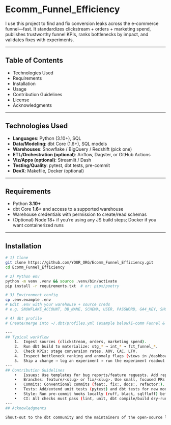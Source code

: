 # Ecomm_Funnel_Efficiency

I use this project to find and fix conversion leaks across the e-commerce funnel—fast. It standardizes clickstream + orders + marketing spend, publishes trustworthy funnel KPIs, ranks bottlenecks by impact, and validates fixes with experiments.

---

## Table of Contents
- Technologies Used
- Requirements
- Installation
- Usage
- Contribution Guidelines
- License
- Acknowledgments

---

## Technologies Used
- **Languages**: Python (3.10+), SQL  
- **Data/Modeling**: dbt Core (1.6+), SQL models  
- **Warehouses**: Snowflake / BigQuery / Redshift (pick one)  
- **ETL/Orchestration (optional)**: Airflow, Dagster, or GitHub Actions  
- **Viz/Apps (optional)**: Streamlit / Dash  
- **Testing/Quality**: pytest, dbt tests, pre-commit  
- **DevX**: Makefile, Docker (optional)

---

## Requirements
- Python **3.10+**  
- dbt Core **1.6+** and access to a supported warehouse  
- Warehouse credentials with permission to create/read schemas  
- (Optional) Node 18+ if you’re using any JS build steps; Docker if you want containerized runs

---

## Installation
```bash
# 1) Clone
git clone https://github.com/YOUR_ORG/Ecomm_Funnel_Efficiency.git
cd Ecomm_Funnel_Efficiency

# 2) Python env
python -m venv .venv && source .venv/bin/activate
pip install -r requirements.txt  # or: pipx/poetry

# 3) Environment config
cp .env.example .env
# Edit .env with your warehouse + source creds
# e.g. SNOWFLAKE_ACCOUNT, DB_NAME, SCHEMA, USER, PASSWORD, GA4_KEY, SHOPIFY_TOKEN

# 4) dbt profile
# Create/merge into ~/.dbt/profiles.yml (example below)E-comm Funnel & Efficiency — SQL funnel and BI views.

---
## Typical workflow
	1.	Ingest sources (clickstream, orders, marketing spend).
	2.	Run dbt build to materialize: stg_* → int_* → fct_funnel_*.
	3.	Check KPIs: stage conversion rates, AOV, CAC, LTV.
	4.	Inspect bottleneck ranking and anomaly flags (views in /dashboards or Streamlit).
	5.	Ship a change → log an experiment → run the experiment readout notebook to measure lift.
---
## Contribution Guidelines
	•	Issues: Use templates for bug reports/feature requests. Add repro steps + expected vs actual.
	•	Branches: feature/<slug> or fix/<slug>. Use small, focused PRs.
	•	Commits: Conventional commits (feat:, fix:, docs:, refactor:).
	•	Tests: Add/extend unit tests (pytest) and dbt tests for new models.
	•	Style: Run pre-commit hooks locally (ruff, black, sqlfluff) before pushing.
	•	CI: All checks must pass (lint, unit, dbt compile/build dry-run).
---
## Acknowledgments

Shout-out to the dbt community and the maintainers of the open-source libraries used here. Inspired by real-world growth/analytics work across Shopify + GA4 stacks.

